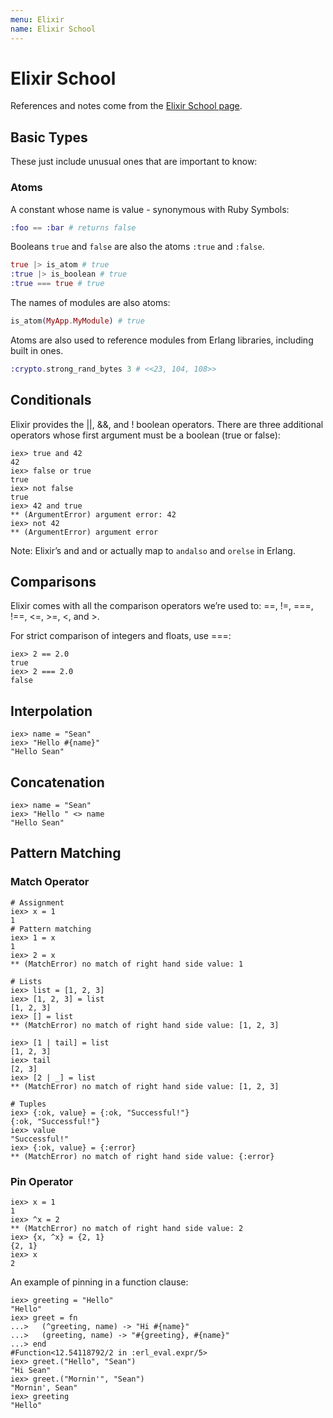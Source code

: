 ```yaml
---
menu: Elixir
name: Elixir School
---
```


# Elixir School

References and notes come from the [Elixir School page](https://elixirschool.com/en/).

## Basic Types

These just include unusual ones that are important to know:

### Atoms

A constant whose name is value - synonymous with Ruby Symbols:

```elixir
:foo == :bar # returns false
```

Booleans `true` and `false` are also the atoms `:true` and `:false`.

```elixir
true |> is_atom # true
:true |> is_boolean # true
:true === true # true
```

The names of modules are also atoms:

```elixir
is_atom(MyApp.MyModule) # true
```

Atoms are also used to reference modules from Erlang libraries, including built in ones.

```elixir
:crypto.strong_rand_bytes 3 # <<23, 104, 108>>
```

## Conditionals

Elixir provides the ||, &&, and ! boolean operators. There are three additional operators whose first argument must be a boolean (true or false):

```shell
iex> true and 42
42
iex> false or true
true
iex> not false
true
iex> 42 and true
** (ArgumentError) argument error: 42
iex> not 42
** (ArgumentError) argument error
```

Note: Elixir’s and and or actually map to `andalso` and `orelse` in Erlang.

## Comparisons

Elixir comes with all the comparison operators we’re used to: ==, !=, ===, !==, <=, >=, <, and >.

For strict comparison of integers and floats, use ===:

```shell
iex> 2 == 2.0
true
iex> 2 === 2.0
false
```

## Interpolation

```shell
iex> name = "Sean"
iex> "Hello #{name}"
"Hello Sean"
```

## Concatenation

```shell
iex> name = "Sean"
iex> "Hello " <> name
"Hello Sean"
```

## Pattern Matching

### Match Operator

```shell
# Assignment
iex> x = 1
1
# Pattern matching
iex> 1 = x
1
iex> 2 = x
** (MatchError) no match of right hand side value: 1

# Lists
iex> list = [1, 2, 3]
iex> [1, 2, 3] = list
[1, 2, 3]
iex> [] = list
** (MatchError) no match of right hand side value: [1, 2, 3]

iex> [1 | tail] = list
[1, 2, 3]
iex> tail
[2, 3]
iex> [2 | _] = list
** (MatchError) no match of right hand side value: [1, 2, 3]

# Tuples
iex> {:ok, value} = {:ok, "Successful!"}
{:ok, "Successful!"}
iex> value
"Successful!"
iex> {:ok, value} = {:error}
** (MatchError) no match of right hand side value: {:error}
```

### Pin Operator

```shell
iex> x = 1
1
iex> ^x = 2
** (MatchError) no match of right hand side value: 2
iex> {x, ^x} = {2, 1}
{2, 1}
iex> x
2
```

An example of pinning in a function clause:

```shell
iex> greeting = "Hello"
"Hello"
iex> greet = fn
...>   (^greeting, name) -> "Hi #{name}"
...>   (greeting, name) -> "#{greeting}, #{name}"
...> end
#Function<12.54118792/2 in :erl_eval.expr/5>
iex> greet.("Hello", "Sean")
"Hi Sean"
iex> greet.("Mornin'", "Sean")
"Mornin', Sean"
iex> greeting
"Hello"
```
